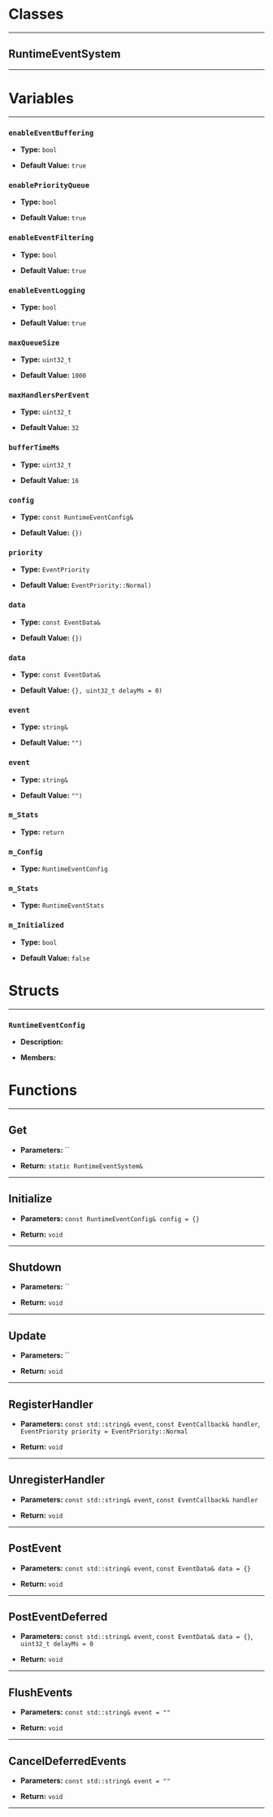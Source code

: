 # Classes
---

## RuntimeEventSystem
---




# Variables
---

### `enableEventBuffering`

- **Type:** `bool`

- **Default Value:** `true`



### `enablePriorityQueue`

- **Type:** `bool`

- **Default Value:** `true`



### `enableEventFiltering`

- **Type:** `bool`

- **Default Value:** `true`



### `enableEventLogging`

- **Type:** `bool`

- **Default Value:** `true`



### `maxQueueSize`

- **Type:** `uint32_t`

- **Default Value:** `1000`



### `maxHandlersPerEvent`

- **Type:** `uint32_t`

- **Default Value:** `32`



### `bufferTimeMs`

- **Type:** `uint32_t`

- **Default Value:** `16`



### `config`

- **Type:** `const RuntimeEventConfig&`

- **Default Value:** `{})`



### `priority`

- **Type:** `EventPriority`

- **Default Value:** `EventPriority::Normal)`



### `data`

- **Type:** `const EventData&`

- **Default Value:** `{})`



### `data`

- **Type:** `const EventData&`

- **Default Value:** `{}, uint32_t delayMs = 0)`



### `event`

- **Type:** `string&`

- **Default Value:** `"")`



### `event`

- **Type:** `string&`

- **Default Value:** `"")`



### `m_Stats`

- **Type:** `return`



### `m_Config`

- **Type:** `RuntimeEventConfig`



### `m_Stats`

- **Type:** `RuntimeEventStats`



### `m_Initialized`

- **Type:** `bool`

- **Default Value:** `false`




# Structs
---

### `RuntimeEventConfig`

- **Description:** 

- **Members:**




# Functions
---

## Get



- **Parameters:** ``

- **Return:** `static RuntimeEventSystem&`

---

## Initialize



- **Parameters:** `const RuntimeEventConfig& config = {}`

- **Return:** `void`

---

## Shutdown



- **Parameters:** ``

- **Return:** `void`

---

## Update



- **Parameters:** ``

- **Return:** `void`

---

## RegisterHandler



- **Parameters:** `const std::string& event`, `const EventCallback& handler`, `EventPriority priority = EventPriority::Normal`

- **Return:** `void`

---

## UnregisterHandler



- **Parameters:** `const std::string& event`, `const EventCallback& handler`

- **Return:** `void`

---

## PostEvent



- **Parameters:** `const std::string& event`, `const EventData& data = {}`

- **Return:** `void`

---

## PostEventDeferred



- **Parameters:** `const std::string& event`, `const EventData& data = {}`, `uint32_t delayMs = 0`

- **Return:** `void`

---

## FlushEvents



- **Parameters:** `const std::string& event = ""`

- **Return:** `void`

---

## CancelDeferredEvents



- **Parameters:** `const std::string& event = ""`

- **Return:** `void`

---
